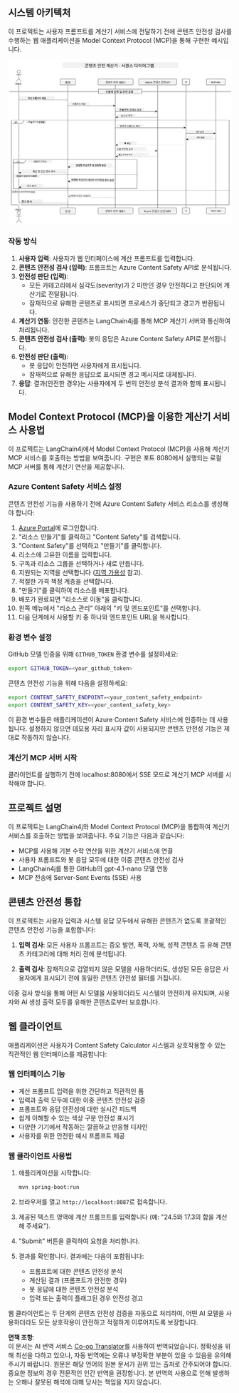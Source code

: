 <!--
CO_OP_TRANSLATOR_METADATA:
{
  "original_hash": "e5ea5e7582f70008ea9bec3b3820f20a",
  "translation_date": "2025-07-13T23:13:44+00:00",
  "source_file": "04-PracticalImplementation/samples/java/containerapp/README.md",
  "language_code": "ko"
}
-->
## 시스템 아키텍처

이 프로젝트는 사용자 프롬프트를 계산기 서비스에 전달하기 전에 콘텐츠 안전성 검사를 수행하는 웹 애플리케이션을 Model Context Protocol (MCP)을 통해 구현한 예시입니다.

![System Architecture Diagram](../../../../../../translated_images/plant.b079fed84e945b7c2978993a16163bb53f0517cfe3548d2e442ff40d619ba4b4.ko.png)

### 작동 방식

1. **사용자 입력**: 사용자가 웹 인터페이스에 계산 프롬프트를 입력합니다.
2. **콘텐츠 안전성 검사 (입력)**: 프롬프트는 Azure Content Safety API로 분석됩니다.
3. **안전성 판단 (입력)**:
   - 모든 카테고리에서 심각도(severity)가 2 미만인 경우 안전하다고 판단되어 계산기로 전달됩니다.
   - 잠재적으로 유해한 콘텐츠로 표시되면 프로세스가 중단되고 경고가 반환됩니다.
4. **계산기 연동**: 안전한 콘텐츠는 LangChain4j를 통해 MCP 계산기 서버와 통신하여 처리됩니다.
5. **콘텐츠 안전성 검사 (출력)**: 봇의 응답은 Azure Content Safety API로 분석됩니다.
6. **안전성 판단 (출력)**:
   - 봇 응답이 안전하면 사용자에게 표시됩니다.
   - 잠재적으로 유해한 응답으로 표시되면 경고 메시지로 대체됩니다.
7. **응답**: 결과(안전한 경우)는 사용자에게 두 번의 안전성 분석 결과와 함께 표시됩니다.

## Model Context Protocol (MCP)을 이용한 계산기 서비스 사용법

이 프로젝트는 LangChain4j에서 Model Context Protocol (MCP)을 사용해 계산기 MCP 서비스를 호출하는 방법을 보여줍니다. 구현은 포트 8080에서 실행되는 로컬 MCP 서버를 통해 계산기 연산을 제공합니다.

### Azure Content Safety 서비스 설정

콘텐츠 안전성 기능을 사용하기 전에 Azure Content Safety 서비스 리소스를 생성해야 합니다:

1. [Azure Portal](https://portal.azure.com)에 로그인합니다.
2. "리소스 만들기"를 클릭하고 "Content Safety"를 검색합니다.
3. "Content Safety"를 선택하고 "만들기"를 클릭합니다.
4. 리소스에 고유한 이름을 입력합니다.
5. 구독과 리소스 그룹을 선택하거나 새로 만듭니다.
6. 지원되는 지역을 선택합니다 ([지역 가용성](https://azure.microsoft.com/en-us/global-infrastructure/services/?products=cognitive-services) 참고).
7. 적절한 가격 책정 계층을 선택합니다.
8. "만들기"를 클릭하여 리소스를 배포합니다.
9. 배포가 완료되면 "리소스로 이동"을 클릭합니다.
10. 왼쪽 메뉴에서 "리소스 관리" 아래의 "키 및 엔드포인트"를 선택합니다.
11. 다음 단계에서 사용할 키 중 하나와 엔드포인트 URL을 복사합니다.

### 환경 변수 설정

GitHub 모델 인증을 위해 `GITHUB_TOKEN` 환경 변수를 설정하세요:
```sh
export GITHUB_TOKEN=<your_github_token>
```

콘텐츠 안전성 기능을 위해 다음을 설정하세요:
```sh
export CONTENT_SAFETY_ENDPOINT=<your_content_safety_endpoint>
export CONTENT_SAFETY_KEY=<your_content_safety_key>
```

이 환경 변수들은 애플리케이션이 Azure Content Safety 서비스에 인증하는 데 사용됩니다. 설정하지 않으면 데모용 자리 표시자 값이 사용되지만 콘텐츠 안전성 기능은 제대로 작동하지 않습니다.

### 계산기 MCP 서버 시작

클라이언트를 실행하기 전에 localhost:8080에서 SSE 모드로 계산기 MCP 서버를 시작해야 합니다.

## 프로젝트 설명

이 프로젝트는 LangChain4j와 Model Context Protocol (MCP)을 통합하여 계산기 서비스를 호출하는 방법을 보여줍니다. 주요 기능은 다음과 같습니다:

- MCP를 사용해 기본 수학 연산을 위한 계산기 서비스에 연결
- 사용자 프롬프트와 봇 응답 모두에 대한 이중 콘텐츠 안전성 검사
- LangChain4j를 통한 GitHub의 gpt-4.1-nano 모델 연동
- MCP 전송에 Server-Sent Events (SSE) 사용

## 콘텐츠 안전성 통합

이 프로젝트는 사용자 입력과 시스템 응답 모두에서 유해한 콘텐츠가 없도록 포괄적인 콘텐츠 안전성 기능을 포함합니다:

1. **입력 검사**: 모든 사용자 프롬프트는 증오 발언, 폭력, 자해, 성적 콘텐츠 등 유해 콘텐츠 카테고리에 대해 처리 전에 분석됩니다.

2. **출력 검사**: 잠재적으로 검열되지 않은 모델을 사용하더라도, 생성된 모든 응답은 사용자에게 표시되기 전에 동일한 콘텐츠 안전성 필터를 거칩니다.

이중 검사 방식을 통해 어떤 AI 모델을 사용하더라도 시스템이 안전하게 유지되며, 사용자와 AI 생성 출력 모두를 유해한 콘텐츠로부터 보호합니다.

## 웹 클라이언트

애플리케이션은 사용자가 Content Safety Calculator 시스템과 상호작용할 수 있는 직관적인 웹 인터페이스를 제공합니다:

### 웹 인터페이스 기능

- 계산 프롬프트 입력을 위한 간단하고 직관적인 폼
- 입력과 출력 모두에 대한 이중 콘텐츠 안전성 검증
- 프롬프트와 응답 안전성에 대한 실시간 피드백
- 쉽게 이해할 수 있는 색상 구분 안전성 표시기
- 다양한 기기에서 작동하는 깔끔하고 반응형 디자인
- 사용자를 위한 안전한 예시 프롬프트 제공

### 웹 클라이언트 사용법

1. 애플리케이션을 시작합니다:
   ```sh
   mvn spring-boot:run
   ```

2. 브라우저를 열고 `http://localhost:8087`로 접속합니다.

3. 제공된 텍스트 영역에 계산 프롬프트를 입력합니다 (예: "24.5와 17.3의 합을 계산해 주세요").

4. "Submit" 버튼을 클릭하여 요청을 처리합니다.

5. 결과를 확인합니다. 결과에는 다음이 포함됩니다:
   - 프롬프트에 대한 콘텐츠 안전성 분석
   - 계산된 결과 (프롬프트가 안전한 경우)
   - 봇 응답에 대한 콘텐츠 안전성 분석
   - 입력 또는 출력이 플래그된 경우 안전성 경고

웹 클라이언트는 두 단계의 콘텐츠 안전성 검증을 자동으로 처리하여, 어떤 AI 모델을 사용하더라도 모든 상호작용이 안전하고 적절하게 이루어지도록 보장합니다.

**면책 조항**:  
이 문서는 AI 번역 서비스 [Co-op Translator](https://github.com/Azure/co-op-translator)를 사용하여 번역되었습니다. 정확성을 위해 최선을 다하고 있으나, 자동 번역에는 오류나 부정확한 부분이 있을 수 있음을 유의해 주시기 바랍니다. 원문은 해당 언어의 원본 문서가 권위 있는 출처로 간주되어야 합니다. 중요한 정보의 경우 전문적인 인간 번역을 권장합니다. 본 번역의 사용으로 인해 발생하는 오해나 잘못된 해석에 대해 당사는 책임을 지지 않습니다.